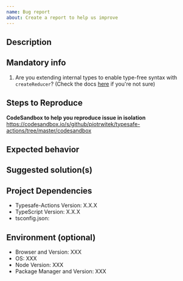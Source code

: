 ```yaml
---
name: Bug report
about: Create a report to help us improve
---
```


## Description
<!-- A clear description of what the bug is -->

## Mandatory info
1. Are you extending internal types to enable type-free syntax with `createReducer`? (Check the docs [here](https://github.com/piotrwitek/typesafe-actions#extending-internal-types-to-enable-type-free-syntax-with-createreducer) if you're not sure)
<!-- Answer Yes or No -->

## Steps to Reproduce
<!-- If you provide a codesandbox it will speed things up and your issue will be prioritized. -->

**CodeSandbox to help you reproduce issue in isolation**
https://codesandbox.io/s/github/piotrwitek/typesafe-actions/tree/master/codesandbox

<!-- If no codesandbox, then please provide a full working code example including actions, reducers and all necessary types so an example is complete. Code snippets out of context are not enough and your issue will not be valid. -->

## Expected behavior
<!-- A clear description of what you expected to happen -->

## Suggested solution(s)
<!-- How could we solve this bug. What changes would need to be made -->

## Project Dependencies
- Typesafe-Actions Version: X.X.X
- TypeScript Version: X.X.X
- tsconfig.json:
<!-- Paste contents of your tsconfig.json here -->

## Environment (optional)
<!-- Fill if you think it's relevant to your issue -->
- Browser and Version: XXX
- OS: XXX
- Node Version: XXX
- Package Manager and Version: XXX
